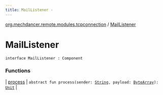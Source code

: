 ```yaml
---
title: MailListener - 
---
```


[org.mechdancer.remote.modules.tcpconnection](../index.html) / [MailListener](./index.html)

# MailListener

`interface MailListener : Component`

### Functions

| [process](process.html) | `abstract fun process(sender: `[`String`](https://kotlinlang.org/api/latest/jvm/stdlib/kotlin/-string/index.html)`, payload: `[`ByteArray`](https://kotlinlang.org/api/latest/jvm/stdlib/kotlin/-byte-array/index.html)`): `[`Unit`](https://kotlinlang.org/api/latest/jvm/stdlib/kotlin/-unit/index.html) |

